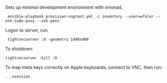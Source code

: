 Sets up minimal development environment with xmonad.

     ansible-playbook provision-vagrant.yml -i inventory --user=wfaler --ask-sudo-pass --ask-pass
     
Logon to server, run:
    
     tightvncserver :0 -geometry 1440x900
     
To shutdown:

    tightvncserver -kill :0
    
To map meta keys correctly on Apple keyboards, connect to VNC, then run:
    
    . .xsession

